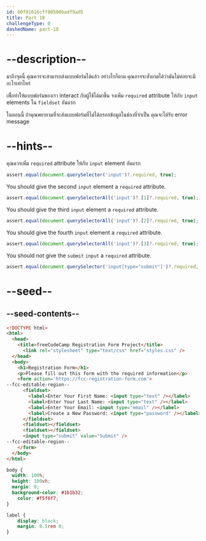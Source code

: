 ```yaml
---
id: 60f81616cff80508badf9ad5
title: Part 18
challengeType: 0
dashedName: part-18
---
```


# --description--

มาถึงจุดนี้ คุณควรจะสามารถส่งแบบฟอร์มได้แล้ว อย่างไรก็ตาม คุณอาจจะสังเกตได้ว่ามันไม่ค่อยจะมีอะไรเท่าไหร่

เพิื่อทำให้แบบฟอร์มของเรา interact กับผู้ใช้ได้มาขึ้น จงเพิ่ม `required` attribute ให้กับ `input` elements ใน `fieldset` อันแรก

ในตอนนี้ ถ้าคุณพยายามที่จะส่งแบบฟอร์มที่ไม่ได้กรอกข้อมูลในช่องที่จำเป็น คุณจะได้รับ error message

# --hints--

คุณควรเพิ่ม `required` attribute ให้กับ `input` element อันแรก

```js
assert.equal(document.querySelector('input')?.required, true);
```

You should give the second `input` element a `required` attribute.

```js
assert.equal(document.querySelectorAll('input')?.[1]?.required, true);
```

You should give the third `input` element a `required` attribute.

```js
assert.equal(document.querySelectorAll('input')?.[2]?.required, true);
```

You should give the fourth `input` element a `required` attribute.

```js
assert.equal(document.querySelectorAll('input')?.[3]?.required, true);
```

You should not give the `submit` `input` a `required` attribute.

```js
assert.equal(document.querySelector('input[type="submit"]')?.required, false);
```

# --seed--

## --seed-contents--

```html
<!DOCTYPE html>
<html>
  <head>
    <title>freeCodeCamp Registration Form Project</title>
	  <link rel="stylesheet" type="text/css" href="styles.css" />
  </head>
  <body>
    <h1>Registration Form</h1>
    <p>Please fill out this form with the required information</p>
    <form action='https://fcc-registration-form.com'>
--fcc-editable-region--
      <fieldset>
        <label>Enter Your First Name: <input type="text" /></label>
        <label>Enter Your Last Name: <input type="text" /></label>
        <label>Enter Your Email: <input type="email" /></label>
        <label>Create a New Password: <input type="password" /></label>
      </fieldset>
      <fieldset></fieldset>
      <fieldset></fieldset>
      <input type="submit" value="Submit" />
--fcc-editable-region--
    </form>
  </body>
</html>
```

```css
body {
  width: 100%;
  height: 100vh;
  margin: 0;
  background-color: #1b1b32;
	color: #f5f6f7;
}

label {
	display: block;
	margin: 0.5rem 0;
}

```
